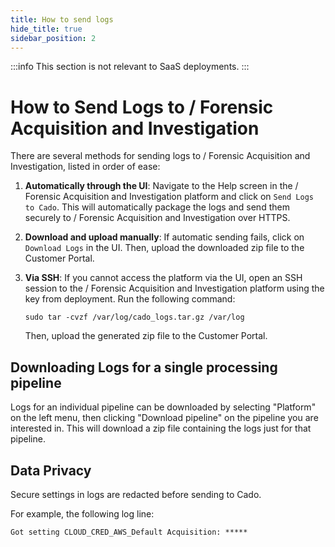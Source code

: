 ```yaml
---
title: How to send logs
hide_title: true
sidebar_position: 2
---
```


:::info
This section is not relevant to SaaS deployments.
:::

# How to Send Logs to / Forensic Acquisition and Investigation

There are several methods for sending logs to / Forensic Acquisition and Investigation, listed in order of ease:

1. **Automatically through the UI**: Navigate to the Help screen in the / Forensic Acquisition and Investigation platform and click on `Send Logs to Cado`. This will automatically package the logs and send them securely to / Forensic Acquisition and Investigation over HTTPS.
  
2. **Download and upload manually**: If automatic sending fails, click on `Download Logs` in the UI. Then, upload the downloaded zip file to the Customer Portal.

3. **Via SSH**: If you cannot access the platform via the UI, open an SSH session to the / Forensic Acquisition and Investigation platform using the key from deployment. Run the following command:
   ```
   sudo tar -cvzf /var/log/cado_logs.tar.gz /var/log
   ```
   Then, upload the generated zip file to the Customer Portal.

## Downloading Logs for a single processing pipeline
Logs for an individual pipeline can be downloaded by selecting "Platform" on the left menu, then clicking "Download pipeline" on the pipeline you are interested in. This will download a zip file containing the logs just for that pipeline.

## Data Privacy
Secure settings in logs are redacted before sending to Cado.

For example, the following log line:
```
Got setting CLOUD_CRED_AWS_Default Acquisition: *****
```
